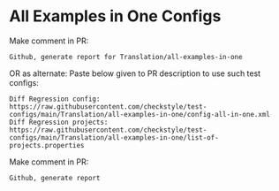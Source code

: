 # All Examples in One Configs
Make comment in PR:
```
Github, generate report for Translation/all-examples-in-one
```
OR as alternate:
Paste below given to PR description to use such test configs:
```
Diff Regression config: https://raw.githubusercontent.com/checkstyle/test-configs/main/Translation/all-examples-in-one/config-all-in-one.xml
Diff Regression projects: https://raw.githubusercontent.com/checkstyle/test-configs/main/Translation/all-examples-in-one/list-of-projects.properties
```
Make comment in PR:
```
Github, generate report
```
